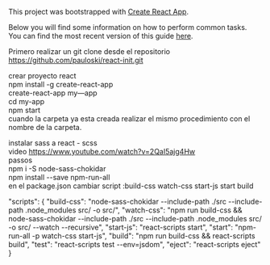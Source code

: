 This project was bootstrapped with [Create React App](https://github.com/facebookincubator/create-react-app).

Below you will find some information on how to perform common tasks.<br>
You can find the most recent version of this guide [here](https://github.com/facebookincubator/create-react-app/blob/master/packages/react-scripts/template/README.md).


Primero realizar un git clone desde el repositorio <br>
https://github.com/pauloski/react-init.git <br>

crear proyecto react <br>
npm install -g create-react-app <br>
create-react-app my—app <br>
cd my-app <br>
npm start <br>
cuando la carpeta ya esta creada realizar el mismo procedimiento con el nombre de la carpeta. <br>

instalar sass a react - scss<br>
video https://www.youtube.com/watch?v=2QaI5ajg4Hw<br>
passos<br>
npm i -S node-sass-chokidar<br>
npm install --save npm-run-all<br>
en el package.json cambiar script :build-css  watch-css  start-js  start  build<br>

  "scripts": {
    "build-css": "node-sass-chokidar --include-path ./src --include-path .node_modules src/ -o src/",
    "watch-css": "npm run build-css && node-sass-chokidar --include-path ./src --include-path .node_modules src/ -o src/ --watch --recursive",
    "start-js": "react-scripts start",
    "start": "npm-run-all -p watch-css start-js",
    "build": "npm run build-css && react-scripts build",
    "test": "react-scripts test --env=jsdom",
    "eject": "react-scripts eject"
  }

